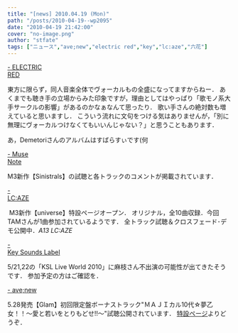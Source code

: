 ```yaml
---
title: "[news] 2010.04.19 (Mon)"
path: "/posts/2010-04-19--wp2095"
date: "2010-04-19 21:42:00"
cover: "no-image.png"
author: "stfate"
tags: ["ニュース","ave;new","electric red","key","lc:aze","六花"]
---
```


<style type="text/css">
<!--
p {white-space: pre-wrap};
-->
</style>

<a  href="http://electricred.jp/" target="_blank">- ELECTRIC RED</a>
<div ><div >東方に限らず，同人音楽全体でヴォーカルもの全盛になってますからねー．
あくまでも聴き手の立場からみた印象ですが，理由としてはやっぱり「歌モノ系大手サークルの影響」があるのかなぁなんて思ったり．
歌い手さんの絶対数も増えていると思いますし．
こういう流れに文句をつける気はありませんが，「別に無理にヴォーカルつけなくてもいいんじゃない？」と思うこともあります．

あ，Demetoriさんのアルバムはすばらすぃです(何</div></div>

<a  href="http://musenote.blog10.fc2.com/" target="_blank">- Muse Note</a>
<div >M3新作【Sinistrals】の試聴と各トラックのコメントが掲載されています．</div>

<a  href="http://r-lmina.sakura.ne.jp/" target="_blank">- LC:AZE</a>
<div ><a href="http://www.lcaze.com/universe/" target="_blank"><img src="http://www.lcaze.com/universe/images/uni_banner_l.png" alt="" /></a>
M3新作【universe】特設ページオープン．
オリジナル，全10曲収録．今回TAMさんが1曲参加されているようです．
全トラック試聴＆クロスフェード･デモ公開中．<em>A13 LC:AZE</em></div>

<a  href="http://key.visualarts.gr.jp/ksllive_2010/index.html" target="_blank">- Key Sounds Label</a>
<div >5/21,22の「KSL Live World 2010」に麻枝さん不出演の可能性が出てきたそうです．
参加予定の方はご確認を．</div>

<a  href="http://www.avenew.jp/" target="_blank">- ave;new</a>
<div >5.28発売【Glam】初回限定盤ボーナストラック"ＭＡＪＩカル10代☆夢乙女！！～愛と若いをとりもどせ!!～"試聴公開されています．
<a href="http://www.avenew.jp/sp/glam/top.html" target="_blank">特設ページ</a>よりどうぞ．</div>